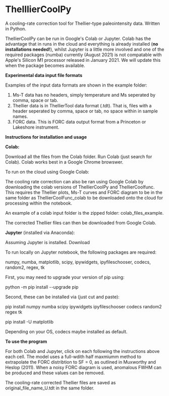 # ThelllierCoolPy
A cooling-rate correction tool for Thellier-type paleointensity data. Written in Python.

ThellierCoolPy can be run in Google's Colab or Jupyter. Colab has the advantage that in runs in the cloud and everything is already installed (**no installations needed!**), whilst Jupyter is a little more involved and one of the required packages (numba) currently (August 2021) is not compatable with Apple's Silicon M1 processor released in January 2021. We will update this when the package becomes available.

**Experimental data input file formats**

Examples of the input data formats are shown in the example folder:

1) Ms-T data has no headers, simply temperature and Ms seperated by comma, space or tab.
2) Thellier data is in ThellierTool data format (.tdt). That is, files with a header seperated by comma, space or tab, no space within in sample names.
3) FORC data. This is FORC data output format from a Princeton or Lakeshore instrument.


**Instructions for installation and usage**

**Colab:**

Download all the files from the Colab folder. Run Colab (just search for Colab). Colab works best in a Google Chrome browswer. 

To run on the cloud using Google Colab:

The cooling rate correction can also be ran using Google Colab by downloading the colab versions of ThellierCoolPy and ThellierCoolfunc. This requires the Thellier plots, Ms-T curves and FORC diagram to be in the same folder as ThellierCoolFunc_colab to be downloaded onto the cloud for processing within the notebook. 

An example of a colab input folder is the zipped folder: colab_files_example.

The corrected Thellier files can then be downloaded from Google Colab.

**Jupyter** (installed via Anaconda):

Assuming Jupyter is installed. Download 

To run locally on Jupyter notebook, the following packages are required: 

numpy, numba, matplotlib, scipy, ipywidgets, ipyfileschooser, codecs, random2, regex, tk

First, you may need to upgrade your version of pip using:

python -m pip install --upgrade pip

Second, these can be  installed via (just cut and paste):

pip install numpy numba scipy ipywidgets ipyfileschooser codecs random2 regex tk

pip install -U matplotlib

Depending on your OS, codecs maybe installed as default.




**To use the program**

For both Colab and Jupyter, click on each following the instructions above each cell. The model uses a full-wdith half maxmiumm method to extrapolate the FORC distribtion to SF = 0, as outlined in Muxworthy and Heslop (2011).  When a noisy FORC diagram is used, anomalous FWHM can be produced and these values can be removed.

The cooling-rate corrected Thellier files are saved as original_file_name_U.tdt in the same folder.




